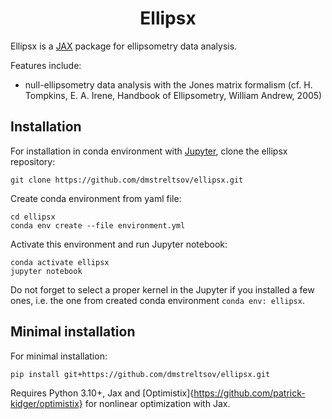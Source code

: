 <h1 align='center'>Ellipsx</h1>

Ellipsx is a [JAX](https://github.com/jax-ml/jax) package for ellipsometry data analysis.

Features include:
- null-ellipsometry data analysis with the Jones matrix formalism (cf. H. Tompkins, E. A. Irene, Handbook of Ellipsometry, William Andrew, 2005)

## Installation

For installation in conda environment with [Jupyter](https://jupyter.org/), clone the ellipsx repository:
```
git clone https://github.com/dmstreltsov/ellipsx.git
```

Create conda environment from yaml file:
```
cd ellipsx
conda env create --file environment.yml
```

Activate this environment and run Jupyter notebook:

```
conda activate ellipsx
jupyter notebook
```

Do not forget to select a proper kernel in the Jupyter if you installed a few ones, i.e. the one from created conda environment `conda env: ellipsx`.

## Minimal installation
For minimal installation:
```
pip install git+https://github.com/dmstreltsov/ellipsx.git
```

Requires Python 3.10+, Jax and [Optimistix]{https://github.com/patrick-kidger/optimistix} for nonlinear optimization with Jax.


